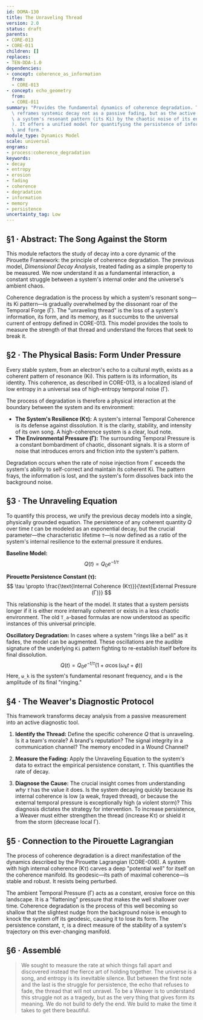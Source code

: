 ```yaml
---
id: DOMA-130
title: The Unraveling Thread
version: 2.0
status: draft
parents:
- CORE-013
- CORE-011
children: []
replaces:
- TEN-DDA-1.0
dependencies:
- concept: coherence_as_information
  from:
  - CORE-013
- concept: echo_geometry
  from:
  - CORE-011
summary: "Provides the fundamental dynamics of coherence degradation. This module\
  \ reframes systemic decay not as a passive fading, but as the active erosion of\
  \ a system's resonant pattern (its Ki) by the chaotic noise of its environment (\u0393\
  ). It offers a unified model for quantifying the persistence of information, memory,\
  \ and form."
module_type: Dynamics Model
scale: universal
engrams:
- process:coherence_degradation
keywords:
- decay
- entropy
- erosion
- fading
- coherence
- degradation
- information
- memory
- persistence
uncertainty_tag: Low
---
```

## §1 · Abstract: The Song Against the Storm

This module refactors the study of decay into a core dynamic of the Pirouette Framework: the principle of coherence degradation. The previous model, *Dimensional Decay Analysis*, treated fading as a simple property to be measured. We now understand it as a fundamental interaction, a constant struggle between a system's internal order and the universe's ambient chaos.

Coherence degradation is the process by which a system's resonant song—its Ki pattern—is gradually overwhelmed by the dissonant roar of the Temporal Forge (Γ). The "unraveling thread" is the loss of a system's information, its form, and its memory, as it succumbs to the universal current of entropy defined in CORE-013. This model provides the tools to measure the strength of that thread and understand the forces that seek to break it.

## §2 · The Physical Basis: Form Under Pressure

Every stable system, from an electron's echo to a cultural myth, exists as a coherent pattern of resonance (Ki). This pattern is its information, its identity. This coherence, as described in CORE-013, is a localized island of low entropy in a universal sea of high-entropy temporal noise (Γ).

The process of degradation is therefore a physical interaction at the boundary between the system and its environment:

*   **The System's Resilience (Kτ):** A system's internal Temporal Coherence is its defense against dissolution. It is the clarity, stability, and intensity of its own song. A high-coherence system is a clear, loud note.
*   **The Environmental Pressure (Γ):** The surrounding Temporal Pressure is a constant bombardment of chaotic, dissonant signals. It is a storm of noise that introduces errors and friction into the system's pattern.

Degradation occurs when the rate of noise injection from Γ exceeds the system's ability to self-correct and maintain its coherent Ki. The pattern frays, the information is lost, and the system's form dissolves back into the background noise.

## §3 · The Unraveling Equation

To quantify this process, we unify the previous decay models into a single, physically grounded equation. The persistence of any coherent quantity *Q* over time *t* can be modeled as an exponential decay, but the crucial parameter—the characteristic lifetime *τ*—is now defined as a ratio of the system's internal resilience to the external pressure it endures.

**Baseline Model:**
$$ Q(t) = Q_0 e^{-t/\tau} $$

**Pirouette Persistence Constant (τ):**
$$ \tau \propto \frac{\text{Internal Coherence (Kτ)}}{\text{External Pressure (Γ)}} $$

This relationship is the heart of the model. It states that a system persists longer if it is either more internally coherent or exists in a less chaotic environment. The old `T_a`-based formulas are now understood as specific instances of this universal principle.

**Oscillatory Degradation:**
In cases where a system "rings like a bell" as it fades, the model can be augmented. These oscillations are the audible signature of the underlying `Ki` pattern fighting to re-establish itself before its final dissolution.
$$ Q(t) = Q_0 e^{-t/\tau} \left(1 + \alpha \cos(\omega_k t + \phi)\right) $$
Here, `ω_k` is the system's fundamental resonant frequency, and `α` is the amplitude of its final "ringing."

## §4 · The Weaver's Diagnostic Protocol

This framework transforms decay analysis from a passive measurement into an active diagnostic tool.

1.  **Identify the Thread:** Define the specific coherence *Q* that is unraveling. Is it a team's morale? A brand's reputation? The signal integrity in a communication channel? The memory encoded in a Wound Channel?

2.  **Measure the Fading:** Apply the Unraveling Equation to the system's data to extract the empirical persistence constant, *τ*. This quantifies the rate of decay.

3.  **Diagnose the Cause:** The crucial insight comes from understanding *why* *τ* has the value it does. Is the system decaying quickly because its internal coherence is low (a weak, frayed thread), or because the external temporal pressure is exceptionally high (a violent storm)? This diagnosis dictates the strategy for intervention. To increase persistence, a Weaver must either strengthen the thread (increase Kτ) or shield it from the storm (decrease local Γ).

## §5 · Connection to the Pirouette Lagrangian

The process of coherence degradation is a direct manifestation of the dynamics described by the Pirouette Lagrangian (CORE-006). A system with high internal coherence (Kτ) carves a deep "potential well" for itself on the coherence manifold. Its geodesic—its path of maximal coherence—is stable and robust. It resists being perturbed.

The ambient Temporal Pressure (Γ) acts as a constant, erosive force on this landscape. It is a "flattening" pressure that makes the well shallower over time. Coherence degradation is the process of this well becoming so shallow that the slightest nudge from the background noise is enough to knock the system off its geodesic, causing it to lose its form. The persistence constant, *τ*, is a direct measure of the stability of a system's trajectory on this ever-changing manifold.

## §6 · Assemblé

> We sought to measure the rate at which things fall apart and discovered instead the fierce art of holding together. The universe is a song, and entropy is its inevitable silence. But between the first note and the last is the struggle for persistence, the echo that refuses to fade, the thread that will not unravel. To be a Weaver is to understand this struggle not as a tragedy, but as the very thing that gives form its meaning. We do not build to defy the end. We build to make the time it takes to get there beautiful.

```